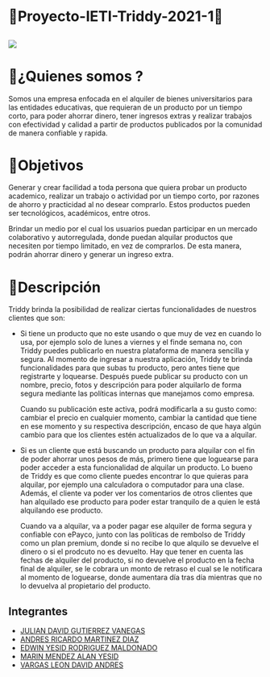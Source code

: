 # &#x1F34F;Proyecto-IETI-Triddy-2021-1&#x1F34F;

## ![](https://github.com/GEARSHORDA3/Proyecto-ARSW-Triddy-2020-2/blob/master/imagenes/logo.png)

# &#x1F539;¿Quienes somos ?

Somos una empresa enfocada en el alquiler de bienes universitarios para las entidades educativas, que requieran de un producto por un tiempo corto, para poder ahorrar dinero, tener ingresos extras y realizar trabajos con efectividad y calidad a partir de productos publicados por la comunidad de manera confiable y rapida.

# &#x1F539;Objetivos

Generar y crear facilidad a toda persona que quiera probar un producto academico, realizar un trabajo o actividad por un tiempo corto, por razones  de ahorro y practicidad al no desear comprarlo. Estos productos pueden ser tecnológicos, académicos, entre otros. 

Brindar un medio por el cual los usuarios puedan participar en un mercado colaborativo y autorregulada, donde puedan alquilar productos que necesiten por tiempo limitado, en vez de comprarlos. De esta manera, podrán ahorrar dinero y generar un ingreso extra.

# &#x1F539;Descripción

Triddy brinda la posibilidad de realizar ciertas funcionalidades de nuestros clientes que son:

* Si tiene un producto que no este usando o que muy de vez en cuando lo usa, por ejemplo solo de lunes a viernes y el finde semana no, con Triddy puedes publicarlo en nuestra plataforma de manera sencilla y segura. Al momento de ingresar a nuestra aplicación, Triddy te brinda funcionalidades para que subas tu producto, pero antes tiene que registrarte y loquearse. Después puede publicar su producto con un nombre, precio, fotos y descripción para poder alquilarlo de forma segura mediante las políticas internas que manejamos como empresa.
   
     Cuando su publicación este activa, podrá modificarla a su gusto como: cambiar el precio en cualquier momento, cambiar la cantidad que tiene en ese momento y su respectiva descripción, encaso de que haya algún cambio para que los clientes estén actualizados de lo que va a alquilar.
   
* Si es un cliente que está buscando un producto para alquilar con el fin de poder ahorrar unos pesos de más, primero tiene que loguearse para poder acceder a esta funcionalidad de alquilar un producto. Lo bueno de Triddy es que como cliente puedes encontrar lo que quieras para alquilar, por ejemplo una calculadora o computador para una clase. Además, el cliente va poder ver los comentarios de otros clientes que han alquilado ese producto para poder estar tranquilo de a quien le está alquilando ese producto.
   
     Cuando va a alquilar, va a poder pagar ese alquiler de forma segura y confiable con ePayco, junto con las políticas de rembolso de Triddy como un plan premium, donde si no recibe lo que alquilo se devuelve el dinero o si el prodcuto no es devuelto. Hay que tener en cuenta las fechas de alquiler del producto, si no devuelve el producto en la fecha final de alquiler, se le cobrara un monto de retraso el cual se le notificara al momento de loguearse, donde aumentara día tras día mientras que no lo devuelva al propietario del producto. 
     
     
     
 ## Integrantes


* [JULIAN DAVID GUTIERREZ VANEGAS](https://github.com/JulianGutierritos)
* [ANDRES RICARDO MARTINEZ DIAZ](https://github.com/Ricar8o)
* [EDWIN YESID RODRIGUEZ MALDONADO](https://github.com/Edyesid)
* [MARIN MENDEZ ALAN YESID](https://github.com/orgs/5needs/people/Elan-MarMEn)
* [VARGAS LEON DAVID ANDRES](https://github.com/GEARSHORDA3)


